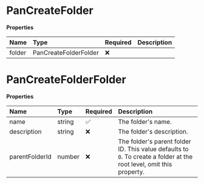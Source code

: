 # PanCreateFolder

**Properties**

| Name   | Type                  | Required | Description |
| :----- | :-------------------- | :------- | :---------- |
| folder | PanCreateFolderFolder | ❌       |             |

# PanCreateFolderFolder

**Properties**

| Name           | Type   | Required | Description                                                                                                          |
| :------------- | :----- | :------- | :------------------------------------------------------------------------------------------------------------------- |
| name           | string | ✅       | The folder's name.                                                                                                   |
| description    | string | ❌       | The folder's description.                                                                                            |
| parentFolderId | number | ❌       | The folder's parent folder ID. This value defaults to `0`. To create a folder at the root level, omit this property. |

<!-- This file was generated by liblab | https://liblab.com/ -->
